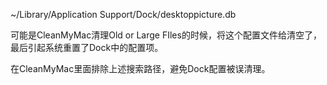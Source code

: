 ~/Library/Application Support/Dock/desktoppicture.db

可能是CleanMyMac清理Old or Large FIles的时候，将这个配置文件给清空了，最后引起系统重置了Dock中的配置项。

在CleanMyMac里面排除上述搜索路径，避免Dock配置被误清理。